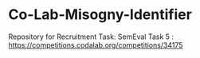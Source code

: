 # Co-Lab-Misogny-Identifier
Repository for Recruitment Task: SemEval Task 5 : https://competitions.codalab.org/competitions/34175
